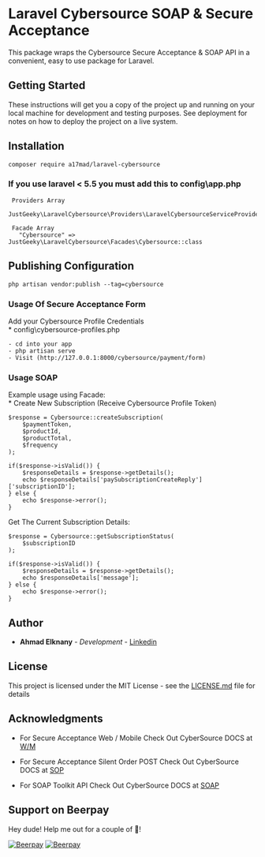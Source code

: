# Laravel Cybersource SOAP & Secure Acceptance

This package wraps the Cybersource Secure Acceptance & SOAP API in a convenient, easy to use package for Laravel.

## Getting Started

These instructions will get you a copy of the project up and running on your local machine for development and testing purposes. See deployment for notes on how to deploy the project on a live system.

## Installation 

```
composer require a17mad/laravel-cybersource
```

### If you use laravel < 5.5 you must add this to config\app.php
```
 Providers Array 
   JustGeeky\LaravelCybersource\Providers\LaravelCybersourceServiceProvider::class

 Facade Array 
   "Cybersource" => JustGeeky\LaravelCybersource\Facades\Cybersource::class

```

## Publishing Configuration

```
php artisan vendor:publish --tag=cybersource
```

### Usage Of Secure Acceptance Form

Add your Cybersource Profile Credentials 
 <br> *  config\cybersource-profiles.php
```
- cd into your app 
- php artisan serve
- Visit (http://127.0.0.1:8000/cybersource/payment/form)

```

### Usage SOAP 

Example usage using Facade:
 <br> *  Create New Subscription (Receive Cybersource Profile Token)
```
$response = Cybersource::createSubscription(
    $paymentToken,
    $productId,
    $productTotal,
    $frequency
);

if($response->isValid()) {
    $responseDetails = $response->getDetails();
    echo $responseDetails['paySubscriptionCreateReply']['subscriptionID'];
} else {
    echo $response->error();
}
```

Get The Current Subscription Details:

```
$response = Cybersource::getSubscriptionStatus(
    $subscriptionID
);

if($response->isValid()) {
    $responseDetails = $response->getDetails();
    echo $responseDetails['message'];
} else {
    echo $response->error();
}
```

## Author

* **Ahmad Elknany** - *Development* - [Linkedin](https://www.linkedin.com/in/ahmad-elkenany/)

## License

This project is licensed under the MIT License - see the [LICENSE.md](https://github.com/a17mad/laravel-cybersource/blob/master/LICENSE) file for details

## Acknowledgments
- For Secure Acceptance Web / Mobile Check Out CyberSource DOCS at [W/M](https://www.cybersource.com/developers/getting_started/integration_methods/secure_acceptance_wm/)
- For Secure Acceptance Silent Order POST Check Out CyberSource DOCS at [SOP](https://www.cybersource.com/developers/getting_started/integration_methods/secure_acceptance_sop/)

- For SOAP Toolkit API Check Out CyberSource DOCS at [SOAP](https://www.cybersource.com/developers/getting_started/integration_methods/soap_toolkit_api/)


## Support on Beerpay
Hey dude! Help me out for a couple of :beers:!

[![Beerpay](https://beerpay.io/deva7mad/laravel-cybersource/badge.svg?style=beer-square)](https://beerpay.io/deva7mad/laravel-cybersource)  [![Beerpay](https://beerpay.io/deva7mad/laravel-cybersource/make-wish.svg?style=flat-square)](https://beerpay.io/deva7mad/laravel-cybersource?focus=wish)